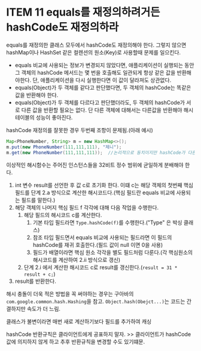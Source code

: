 # ITEM 11 equals를 재정의하려거든 hashCode도 재정의하라

equals를 재정의한 클래스 모두에서 hashCode도 재정의해야 한다.
그렇지 않으면 hashMap이나 HashSet 같은 컬렌션의 원소(Key)로 사용할때 문제를 일으킨다.

* equals 비교에 사용되는 정보가 변경되지 않았다면, 애플리케이션이 실행되는 동안 그 객체의 hashCode 메서드는 몇 번을 호출해도 일관되게 항상 같은 값을 반환해야한다. 단, 애플리케이션을 다시 실행한다면 이 값이 달라져도 상관없다.
* equals(Object)가 두 객체를 같다고 판단했다면, 두 객체의 hashCode는 똑같은 값을 반환해야 한다.
* equals(Object)가 두 객체를 다르다고 판단했더라도, 두 객체의 hashCode가 서로 다른 값을 반환할 필요는 없다. 단 다른 객체에 대해서는 다른값을 반환해야 해시테이블의 성능이 좋아진다.

hashCode 재정의를 잘못한 경우 두번째 조항이 문제됨.(아래 예시)
```java
Map<PhoneNumber, String> m = new HashMap<>();
m.put(new PhoneNumber(111,111,111), "제니");
m.get(new PhoneNumber(111,111,111));  //논리적으로 동치이지만 hashCode가 다른경우 값을 가져오지 못한다.  
```

이상적인 해시함수는 주어진 인스턴스들을 32비트 정수 범위에 균일하게 분배해야 한다.
1. int 변수 result를 선언한 후 값 c로 초기화 한다. 이떄 c는 해당 객체의 첫번째 핵심 필드를 단계 2.a 방식으로 계산한 해시코드다.(핵심 필드란 equals 비교에 사용되는 필드를 말한다.)
2. 해당 객체의 나머지 핵심 필드 f 각각에 대해 다음 작업을 수행한다.
   1. 해당 필드의 해시코드 c를 계산한다.
      1. 기본 타입 필드라면 ```Type.hashCode(f)```를 수행한다.("Type" 은 박싱 클래스)
      2. 참조 타입 필드면서 equals 비교에 사용되는 필드라면 이 필드의 hashCode를 재귀 호출한다.(필드 값이 null 이면 0을 사용)
      3. 필드가 배열이라면 핵심 원소 각각을 별도 필드처럼 다룬다.(각 핵심원소의 해시코드를 계산하여 2.ii 방식으로 갱신)
   2. 단계 2.i 에서 계산한 해시코드 c로 result를 갱신한다.(```result = 31 * result + c;```)
3. result를 반환한다.

해시 충돌이 더욱 적은 방법을 꼭 써야하는 경우는 구아바의 ```com.google.common.hash.Hashing```을 참고.
```Object.hash(Obejct...)```는 코드는 간결하지만 속도가 더 느림.

클래스가 불변이라면 매번 새로 계산하기보다 필드를 추가하여 캐싱

hashCode 반환규칙은 클라이언트에게 공표하지 말자. >> 클라이언트가 hashCode 값에 의지하지 않게 하고 추후 반환규칙을 변경할 수도 있기떄문.